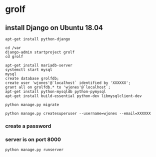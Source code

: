 # grolf
## install Django on Ubuntu 18.04
```
apt-get install python-django

cd /var
django-admin startproject grolf
cd grolf

apt-get install mariadb-server
systemctl start mysql
mysql
create database grolfdb;
create user 'wjones'@`localhost` identified by 'XXXXXX';
grant all on grolfdb.* to 'wjones'@`localhost`;
apt-get install python-mysqldb python-pymysql
apt-get install build-essential python-dev libmysqlclient-dev

python manage.py migrate

python manage.py createsuperuser --username=wjones --email=XXXXXX
```
### create a password

### server is on port 8000
```
python manage.py runserver
```
